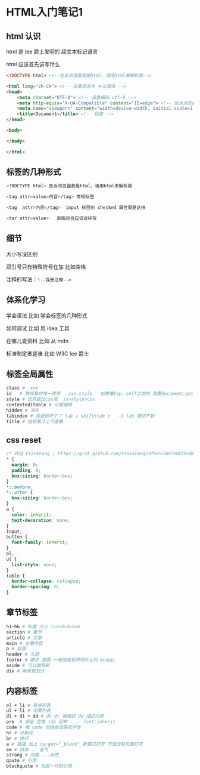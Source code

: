 # HTML入门笔记1

## html 认识

html 是 lee 爵士发明的 超文本标记语言

html 应该首先该写什么

```html
<!DOCTYPE html> <!--告诉浏览器我是html，请用html来解析我-->

<html lang="zh-CN"> <!-- 设置语言为 中文简体 -->
<head>
    <meta charset="UTF-8"> <!-- 设置编码 utf-8 -->
    <meta http-equiv="X-UA-Compatible" content="IE=edge"> <!-- 告诉浏览器用最新内核-->
    <meta name="viewport" content="width=device-width, initial-scale=1.0"> <!-- 在手机上禁用缩放 -->
    <title>Document</title> <!-- 标题 -->
</head>

<body>

</body>

</html>
```



## 标签的几种形式
```bash
<!DOCTYPE html> 告诉浏览器我是html，请用html来解析我

<tag attr=value>内容</tag> 常规标签

<tag  attr>内容</tag>  input 标签的 checked 属性就是这样

<tar attr=value>   新版闭合应该这样写
```
## 细节

大小写没区别

双引号只有特殊符号在加 比如空格

注释的写法：`!--我是注释-->`

## 体系化学习

学会语法  比如 学会标签的几种形式

如何调试  比如 用 idea 工具

在哪儿查资料   比如 从 mdn

标准制定者是谁 比如 W3C lee 爵士


## 标签全局属性
```bash
class # .xxx
id   # 确保真的唯一再用   xxx.style   如果像top，self之类的 需要document.getElementById('xxx')
style # 优先级比css高  js>style>css
contenteditable # 可被编辑
hidden # 消失
tabindex # 我鼠标坏了？ tab ↓ shift+tab ↑   -1 tab 键切不到
title # 鼠标悬浮上可查看
```

## css reset

```css
/* 转自 FrankFang | https://gist.github.com/FrankFang/df5e57a0799823ed89a960a642b3a1e2 */
* {
  margin: 0;
  padding: 0;
  box-sizing: border-box;
}
*::before,
*::after {
  box-sizing: border-box;
}
a {
  color: inherit;
  text-decoration: none;
}
input,
button {
  font-family: inherit;
}
ol,
ul {
  list-style: none;
}
table {
  border-collapse: collapse;
  border-spacing: 0;
}
```

## 章节标签

```bash
h1~h6 # 标题 大小 1>2>3>4>5>6
section # 章节
article # 文章
main # 主要内容
p # 段落
header # 头部
footer # 脚步 底部 一般加版权声明什么的 &copy;
aside # 可以做导航
div # 用来做划分
```



## 内容标签

```bash
ol + li # 有序列表
ul + li # 无需列表
dl + dt + dd # dl dt 被描述 dd 描述内容
pre  # 保留 空格 tab 回车 ...  font:inherit
code # 被 code 包括会成等宽字体
hr # 分割线
br # 换行
a # 链接 加上 target="_blank" 新窗口打开 不加当前页面打开
em # 斜体 ...语气
strong # 加粗 ...本质
qoute # 引用
blockquote # 另起一行的引用
```

